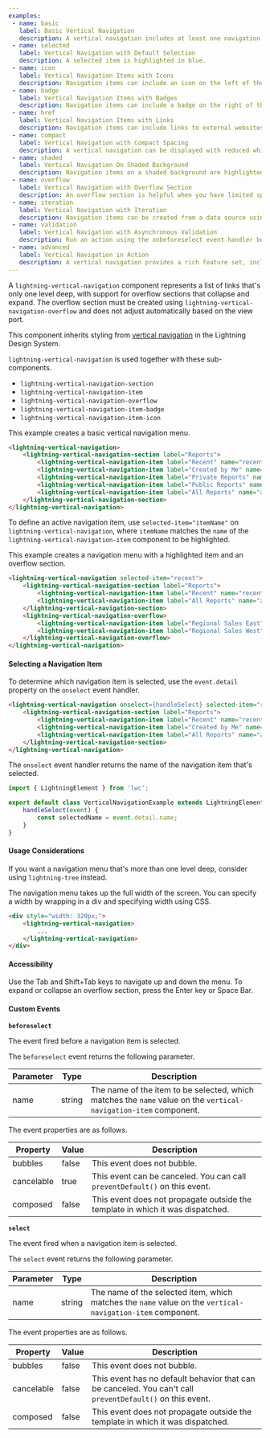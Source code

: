 ```yaml
---
examples:
 - name: basic
   label: Basic Vertical Navigation
   description: A vertical navigation includes at least one navigation section and item.
 - name: selected
   label: Vertical Navigation with Default Selection
   description: A selected item is highlighted in blue.
 - name: icon
   label: Vertical Navigation Items with Icons
   description: Navigation items can include an icon on the left of the label.
 - name: badge
   label: Vertical Navigation Items with Badges
   description: Navigation items can include a badge on the right of the label.
 - name: href
   label: Vertical Navigation Items with Links
   description: Navigation items can include links to external websites.
 - name: compact
   label: Vertical Navigation with Compact Spacing
   description: A vertical navigation can be displayed with reduced whitespace.
 - name: shaded
   label: Vertical Navigation On Shaded Background
   description: Navigation items on a shaded background are highlighted in white when selected.
 - name: overflow
   label: Vertical Navigation with Overflow Section
   description: An overflow section is helpful when you have limited space to display all navigation items.
 - name: iteration
   label: Vertical Navigation with Iteration
   description: Navigation items can be created from a data source using iteration.
 - name: validation
   label: Vertical Navigation with Asynchronous Validation
   description: Run an action using the onbeforeselect event handler before a navigation item is selected.
 - name: advanced
   label: Vertical Navigation in Action
   description: A vertical navigation provides a rich feature set, including icons and badges for navigation items, and an overflow section to group additional items when space is limited.
---
```

A `lightning-vertical-navigation` component represents a list of links that's only one level deep, with support for overflow sections that collapse and expand.
The overflow section must be created using `lightning-vertical-navigation-overflow` and does not adjust automatically based on the view port.

This component inherits styling from [vertical navigation](https://www.lightningdesignsystem.com/components/vertical-navigation/) in the Lightning Design System.

`lightning-vertical-navigation` is used together with these sub-components.
* `lightning-vertical-navigation-section`
* `lightning-vertical-navigation-item`
* `lightning-vertical-navigation-overflow`
* `lightning-vertical-navigation-item-badge`
* `lightning-vertical-navigation-item-icon`

This example creates a basic vertical navigation menu.

```html
<lightning-vertical-navigation>
    <lightning-vertical-navigation-section label="Reports">
        <lightning-vertical-navigation-item label="Recent" name="recent" ></lightning-vertical-navigation-item>
        <lightning-vertical-navigation-item label="Created by Me" name="created" ></lightning-vertical-navigation-item>
        <lightning-vertical-navigation-item label="Private Reports" name="private" ></lightning-vertical-navigation-item>
        <lightning-vertical-navigation-item label="Public Reports" name="public" ></lightning-vertical-navigation-item>
        <lightning-vertical-navigation-item label="All Reports" name="all" ></lightning-vertical-navigation-item>
    </lightning-vertical-navigation-section>
</lightning-vertical-navigation>
```

To define an active navigation item, use `selected-item="itemName"` on `lightning-vertical-navigation`, where `itemName` matches the `name` of the `lightning-vertical-navigation-item` component to be highlighted.

This example creates a navigation menu with a highlighted item and an overflow section.

```html
<lightning-vertical-navigation selected-item="recent">
    <lightning-vertical-navigation-section label="Reports">
        <lightning-vertical-navigation-item label="Recent" name="recent" ></lightning-vertical-navigation-item>
        <lightning-vertical-navigation-item label="All Reports" name="all" ></lightning-vertical-navigation-item>
    </lightning-vertical-navigation-section>
    <lightning-vertical-navigation-overflow>
        <lightning-vertical-navigation-item label="Regional Sales East" name="east" ></lightning-vertical-navigation-item>
        <lightning-vertical-navigation-item label="Regional Sales West" name="west" ></lightning-vertical-navigation-item>
    </lightning-vertical-navigation-overflow>
</lightning-vertical-navigation>
```

#### Selecting a Navigation Item

To determine which navigation item is selected, use the `event.detail` property on the `onselect` event handler.

```html
<lightning-vertical-navigation onselect={handleSelect} selected-item="recent">
    <lightning-vertical-navigation-section label="Reports">
        <lightning-vertical-navigation-item label="Recent" name="recent"></lightning-vertical-navigation-item>
        <lightning-vertical-navigation-item label="Created by Me" name="created"></lightning-vertical-navigation-item>
        <lightning-vertical-navigation-item label="All Reports" name="all"></lightning-vertical-navigation-item>
    </lightning-vertical-navigation-section>
</lightning-vertical-navigation>
```

The `onselect` event handler returns the name of the navigation item that's selected.

```javascript
import { LightningElement } from 'lwc';

export default class VerticalNavigationExample extends LightningElement {
    handleSelect(event) {
        const selectedName = event.detail.name;
    }
}
```

#### Usage Considerations

If you want a navigation menu that's more than one level deep, consider using `lightning-tree` instead.

The navigation menu takes up the full width of the screen. You can specify a width by wrapping in a div and specifying width using CSS.

```html
<div style="width: 320px;">
    <lightning-vertical-navigation>
        ...
    </lightning-vertical-navigation>
</div>
```

#### Accessibility

Use the Tab and Shift+Tab keys to navigate up and down the menu. To expand or collapse an overflow section, press the Enter key or Space Bar.

#### Custom Events

**`beforeselect`**

The event fired before a navigation item is selected.

The `beforeselect` event returns the following parameter.

Parameter|Type|Description
-----|-----|----------
name|string|The name of the item to be selected, which matches the `name` value on the `vertical-navigation-item` component.

The event properties are as follows.

Property|Value|Description
-----|-----|----------
bubbles|false|This event does not bubble.
cancelable|true|This event can be canceled. You can call `preventDefault()` on this event.
composed|false|This event does not propagate outside the template in which it was dispatched.

**`select`**

The event fired when a navigation item is selected.

The `select` event returns the following parameter.

Parameter|Type|Description
-----|-----|----------
name|string|The name of the selected item, which matches the `name` value on the `vertical-navigation-item` component.

The event properties are as follows.

Property|Value|Description
-----|-----|----------
bubbles|false|This event does not bubble.
cancelable|false|This event has no default behavior that can be canceled. You can't call `preventDefault()` on this event.
composed|false|This event does not propagate outside the template in which it was dispatched.
